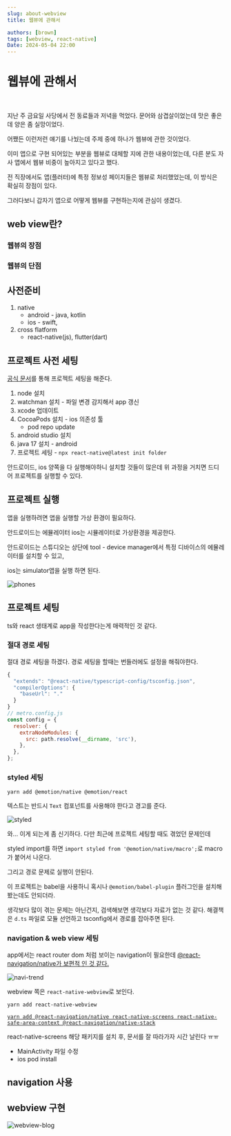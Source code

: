 ```yaml
---
slug: about-webview
title: 웹뷰에 관해서

authors: [brown]
tags: [webview, react-native]
Date: 2024-05-04 22:00
---
```


# 웹뷰에 관해서

<br />

지난 주 금요일 사당에서 전 동료들과 저녁을 먹었다. 문어와 삼겹살이었는데 맛은 좋은데 양은 좀 실망이었다.

어쨌든 이런저런 얘기를 나눴는데 주제 중에 하나가 웹뷰에 관한 것이었다.

이미 앱으로 구현 되어있는 부분을 웹뷰로 대체할 지에 관한 내용이었는데, 다른 분도 자사 앱에서 웹뷰 비중이 높아지고 있다고 했다.

전 직장에서도 앱(플러터)에 특정 정보성 페이지들은 웹뷰로 처리했었는데, 이 방식은 확실히 장점이 있다.

그러다보니 갑자기 앱으로 어떻게 웹뷰를 구현하는지에 관심이 생겼다.

<!-- truncate -->

## web view란?

### 웹뷰의 장점

### 웹뷰의 단점

## 사전준비

1. native
   - android - java, kotlin
   - ios - swift,
2. cross flatform
   - react-native(js), flutter(dart)

## 프로젝트 사전 세팅

[공식 문서](https://reactnative.dev/docs/environment-setup?guide=native)를 통해 프로젝트 세팅을 해준다.

1. node 설치
2. watchman 설치 - 파일 변경 감지해서 app 갱신
3. xcode 업데이트
4. CocoaPods 설치 - ios 의존성 툴
   - pod repo update
5. android studio 설치
6. java 17 설치 - android
7. 프로젝트 세팅 - `npx react-native@latest init folder`

안드로이드, ios 양쪽을 다 실행해야하니 설치할 것들이 많은데 위 과정을 거치면 드디어 프로젝트를 실행할 수 있다.

## 프로젝트 실행

앱을 실행하려면 앱을 실행할 가상 환경이 필요하다.

안드로이드는 에뮬레이터 ios는 시뮬레이터로 가상환경을 제공한다.

안드로이드는 스튜디오는 상단에 tool - device manager에서 특정 디바이스의 에뮬레이터를 설치할 수 있고,

ios는 simulator앱을 실행 하면 된다.

![phones](/img/blog/about-webview/phones.png)

## 프로젝트 세팅

ts와 react 생태계로 app을 작성한다는게 매력적인 것 같다.

### 절대 경로 세팅

절대 경로 세팅을 하겠다. 경로 세팅을 할때는 번들러에도 설정을 해줘야한다.

```javascript
{
  "extends": "@react-native/typescript-config/tsconfig.json",
  "compilerOptions": {
    "baseUrl": "."
  }
}
// metro.config.js
const config = {
  resolver: {
    extraNodeModules: {
      src: path.resolve(__dirname, 'src'),
    },
  },
};
```

### styled 세팅

`yarn add @emotion/native @emotion/react`

텍스트는 반드시 `Text` 컴포넌트를 사용해야 한다고 경고를 준다.

![styled](/img/blog/about-webview/styled.png)

와... 이게 되는게 좀 신기하다. 다만 최근에 프로젝트 세팅할 때도 겪었던 문제인데

styled import를 하면 `import styled from '@emotion/native/macro';`로 macro가 붙어서 나온다.

그리고 경로 문제로 실행이 안된다.

이 프로젝트는 babel을 사용하니 혹시나 `@emotion/babel-plugin` 플러그인을 설치해봤는데도 안되더라.

생각보다 많이 겪는 문제는 아닌건지, 검색해보면 생각보다 자료가 없는 것 같다. 해결책은 `d.ts` 파일로 모듈 선언하고 tsconfig에서 경로를 잡아주면 된다.

### navigation & web view 세팅

app에서는 react router dom 처럼 보이는 navigation이 필요한데 [@react-navigation/native가 보편적 인 것 같다.](https://npmtrends.com/@react-navigation/native-vs-react-native-navigation-vs-react-navigation)

![navi-trend](/img/blog/about-webview/navi-trend.png)

webview 쪽은 `react-native-webview`로 보인다.

`yarn add react-native-webview`

[`yarn add @react-navigation/native react-native-screens react-native-safe-area-context @react-navigation/native-stack`](https://reactnavigation.org/docs/getting-started)

react-native-screens 해당 패키지를 설치 후, 문서를 잘 따라가자 시간 날린다 ㅠㅠ

- MainActivity 파일 수정
- ios pod install

## navigation 사용

## webview 구현

![webview-blog](/img/blog/about-webview/webview-blog.png)
